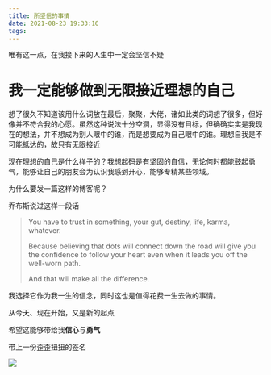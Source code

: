 ```yaml
---
title: 所坚信的事情
date: 2021-08-23 19:33:16
tags:
---
```


唯有这一点，在我接下来的人生中一定会坚信不疑

# 我一定能够做到无限接近理想的自己

想了很久不知道该用什么词放在最后，聚聚，大佬，诸如此类的词想了很多，但好像并不符合我的心愿。虽然这种说法十分空洞，显得没有目标，但确确实实是我现在的想法，并不想成为别人眼中的谁，而是想要成为自己眼中的谁。理想自我是不可能抵达的，故只有无限接近

现在理想的自己是什么样子的？我想起码是有坚固的自信，无论何时都能鼓起勇气，能够让自己的朋友会为认识我感到开心，能够专精某些领域。

为什么要发一篇这样的博客呢？

乔布斯说过这样一段话

> You have to trust in something, your gut, destiny, life, karma, whatever.
>
> Because believing that dots will connect down the road will give you the confidence to follow your heart even when it leads you off the well-worn path. 
>
> And that will make all the difference.

我选择它作为我一生的信念，同时这也是值得花费一生去做的事情。



从今天、现在开始，又是新的起点

希望这能够带给我**信心**与**勇气**

带上一份歪歪扭扭的签名

![](sign.jpg)

